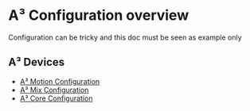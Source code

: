 # A³ Configuration overview
Configuration can be tricky and this doc must be seen as example only


## A³ Devices
- [A³ Motion Configuration](https://doc.a3-audio.com/configuration/moc.html)
- [A³ Mix Configuration](https://doc.a3-audio.com/configuration/mic.html)
- [A³ Core Configuration](https://doc.a3-audio.com/configuration/core.html)
